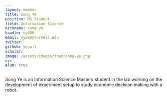 ```yaml
---
layout: member
title: Song Ye
position: MS Student
field: Information Science
nickname: song-ye
handle: sy689
email: sy689@cornell.edu
twitter:
github: yepai1
scholar:
image: /assets/images/team/song-ye.png
cv:
alum: true
---
```

Song Ye is an Information Science Masters student in the lab working on the development of experiment setup to study economic decision making with a robot.
